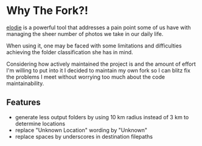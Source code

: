 # Why The Fork?!

[elodie](https://github.com/jmathai/elodie) is a powerful tool that addresses a pain point some of us have with managing the sheer number of photos we take in our daily life.  

When using it, one may be faced with some limitations and difficulties achieving the folder classification she has in mind.

Considering how actively maintained the project is and the amount of effort I'm willing to put into it I decided to maintain my
own fork so I can blitz fix the problems I meet without worrying too much about the code maintainability.

## Features

- generate less output folders by using 10 km radius instead of 3 km to determine locations
- replace "Unknown Location" wording by "Unknown"
- replace spaces by underscores in destination filepaths

